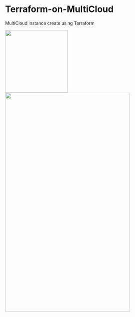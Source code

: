 # Terraform-on-MultiCloud


MultiCloud instance create using Terraform   



<img src="https://user-images.githubusercontent.com/73388615/177294573-01fb37d0-cc33-41ec-a4a5-713b4057c34c.png" width="200" height="200"/> <img src="https://user-images.githubusercontent.com/73388615/175311471-4b09ac4e-8729-4a3d-8f63-daf2a685e95a.png" width="400" height="700"/>
